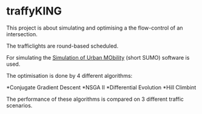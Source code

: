 # traffyKING
This project is about simulating and optimising a the flow-control of an intersection. 

The trafficlights are round-based scheduled. 

For simulating the [Simulation of Urban MObility](https://sumo.dlr.de/docs/) (short SUMO) software is used.

The optimisation is done by 4 different algorithms: 

*Conjugate Gradient Descent
*NSGA II
*Differential Evolution
*Hill Climbint

The performance of these algorithms is compared on 3 different traffic scenarios. 
 

